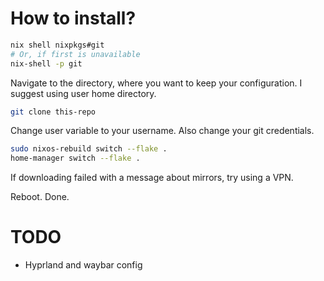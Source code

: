 # How to install?

```sh
nix shell nixpkgs#git
# Or, if first is unavailable
nix-shell -p git
```

Navigate to the directory, where you want to keep your configuration. I suggest using user home directory.

```sh
git clone this-repo
```

Change user variable to your username. Also change your git credentials.

```sh
sudo nixos-rebuild switch --flake .
home-manager switch --flake .
```

If downloading failed with a message about mirrors, try using a VPN.

Reboot. Done.

# TODO

- Hyprland and waybar config
